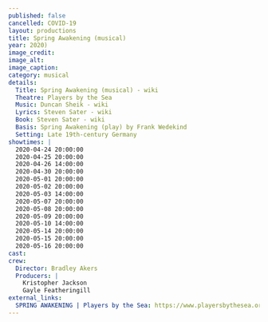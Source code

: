 ```yaml
---
published: false
cancelled: COVID-19
layout: productions
title: Spring Awakening (musical)
year: 2020)
image_credit: 
image_alt:
image_caption:
category: musical
details:
  Title: Spring Awakening (musical) - wiki
  Theatre: Players by the Sea
  Music: Duncan Sheik - wiki
  Lyrics: Steven Sater - wiki
  Book: Steven Sater - wiki
  Basis: Spring Awakening (play) by Frank Wedekind
  Setting: Late 19th-century Germany
showtimes: |
  2020-04-24 20:00:00
  2020-04-25 20:00:00
  2020-04-26 14:00:00
  2020-04-30 20:00:00
  2020-05-01 20:00:00
  2020-05-02 20:00:00
  2020-05-03 14:00:00
  2020-05-07 20:00:00
  2020-05-08 20:00:00
  2020-05-09 20:00:00
  2020-05-10 14:00:00
  2020-05-14 20:00:00
  2020-05-15 20:00:00
  2020-05-16 20:00:00
cast:
crew:
  Director: Bradley Akers
  Producers: |
    Kristopher Jackson
    Gayle Featheringill
external_links:
  SPRING AWAKENING | Players by the Sea: https://www.playersbythesea.org/spring-awakening
---
```


